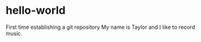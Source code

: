 # hello-world
First time establishing a git repository
My name is Taylor and I like to record music.
